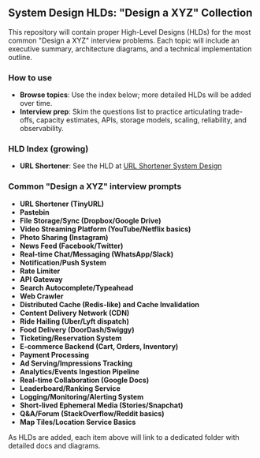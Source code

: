 ## System Design HLDs: "Design a XYZ" Collection

This repository will contain proper High-Level Designs (HLDs) for the most common "Design a XYZ" interview problems. Each topic will include an executive summary, architecture diagrams, and a technical implementation outline.

### How to use
- **Browse topics**: Use the index below; more detailed HLDs will be added over time.
- **Interview prep**: Skim the questions list to practice articulating trade-offs, capacity estimates, APIs, storage models, scaling, reliability, and observability.

### HLD Index (growing)
- **URL Shortener**: See the HLD at [URL Shortener System Design](URL%20Shortener%20System%20Design/README.md)

### Common "Design a XYZ" interview prompts
- **URL Shortener (TinyURL)**
- **Pastebin**
- **File Storage/Sync (Dropbox/Google Drive)**
- **Video Streaming Platform (YouTube/Netflix basics)**
- **Photo Sharing (Instagram)**
- **News Feed (Facebook/Twitter)**
- **Real-time Chat/Messaging (WhatsApp/Slack)**
- **Notification/Push System**
- **Rate Limiter**
- **API Gateway**
- **Search Autocomplete/Typeahead**
- **Web Crawler**
- **Distributed Cache (Redis-like) and Cache Invalidation**
- **Content Delivery Network (CDN)**
- **Ride Hailing (Uber/Lyft dispatch)**
- **Food Delivery (DoorDash/Swiggy)**
- **Ticketing/Reservation System**
- **E-commerce Backend (Cart, Orders, Inventory)**
- **Payment Processing**
- **Ad Serving/Impressions Tracking**
- **Analytics/Events Ingestion Pipeline**
- **Real-time Collaboration (Google Docs)**
- **Leaderboard/Ranking Service**
- **Logging/Monitoring/Alerting System**
- **Short-lived Ephemeral Media (Stories/Snapchat)**
- **Q&A/Forum (StackOverflow/Reddit basics)**
- **Map Tiles/Location Service Basics**

As HLDs are added, each item above will link to a dedicated folder with detailed docs and diagrams.


